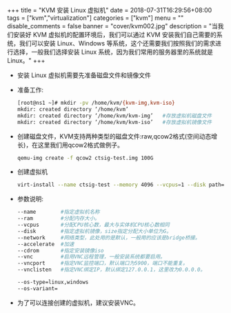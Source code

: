+++
title = "KVM 安装 Linux 虚拟机"
date = 2018-07-31T16:29:56+08:00
tags = ["kvm","virtualization"]
categories = ["kvm"]
menu = ""
disable_comments = false
banner = "cover/kvm002.jpg"
description = "当我们安装好 KVM 虚拟机的配置环境后，我们可以通过 KVM 安装我们自己需要的系统，我们可以安装 Linux、Windows 等系统，这个还需要我们按照我们的需求进行选择，一般我们选择安装 Linux 系统，因为我们常用的服务器里的系统就是 Linux。"
+++

- 安装 Linux 虚拟机需要先准备磁盘文件和镜像文件
- 准备工作:
  
  ```bash
  [root@ns1 ~]# mkdir -pv /home/kvm/{kvm-img,kvm-iso}
  mkdir: created directory ‘/home/kvm’
  mkdir: created directory ‘/home/kvm/kvm-img’   #存放虚拟机磁盘文件
  mkdir: created directory ‘/home/kvm/kvm-iso’   #存放虚拟机镜像文件
  ```

- 创建磁盘文件，KVM支持两种类型的磁盘文件:raw,qcow2格式(空间动态增长)，在这里我们用qcow2格式做例子。
  
  ```bash
  qemu-img create -f qcow2 ctsig-test.img 100G
  ```
- 创建虚拟机
  
  ```bash
  virt-install --name ctsig-test --memory 4096 --vcpus=1 --disk path=/home/kvm/kvm-img/ctsig-svn.img,format=qcow2,size=150,bus=virtio --accelerate --cdrom /home/kvm/kvm-iso/CentOS-7-x86_64-DVD-1708.iso --vnc --vncport=5954 --vnclisten=0.0.0.0 --network bridge=br0,model=virtio --noautoconsole 
  ```

- 参数说明:

  ```bash
  --name        #指定虚拟机名称
  --ram         #分配内存大小。
  --vcpus       #分配CPU核心数，最大与实体机CPU核心数相同
  --disk        #指定虚拟机镜像，size指定分配大小单位为G。
  --network     #网络类型，此处用的是默认，一般用的应该是bridge桥接。
  --accelerate  #加速
  --cdrom       #指定安装镜像iso
  --vnc         #启用VNC远程管理，一般安装系统都要启用。
  --vncport     #指定VNC监控端口，默认端口为5900，端口不能重复。
  --vnclisten   #指定VNC绑定IP，默认绑定127.0.0.1，这里改为0.0.0.0。

  --os-type=linux,windows
  --os-variant=
  ```
- 为了可以连接创建的虚拟机，建议安装VNC。

